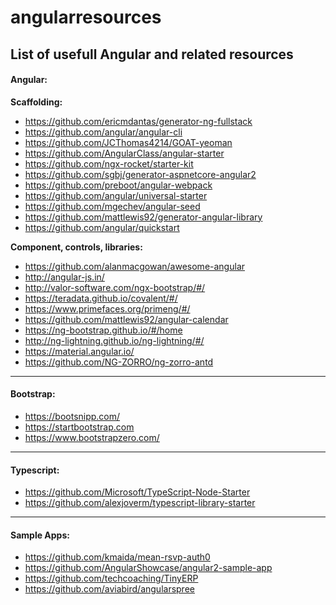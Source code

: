 # angularresources
<h2>List of usefull Angular and related resources</h2>

<h4>Angular:</h4>

<b>Scaffolding:</b><br/>
* https://github.com/ericmdantas/generator-ng-fullstack
* https://github.com/angular/angular-cli
* https://github.com/JCThomas4214/GOAT-yeoman
* https://github.com/AngularClass/angular-starter
* https://github.com/ngx-rocket/starter-kit
* https://github.com/sgbj/generator-aspnetcore-angular2
* https://github.com/preboot/angular-webpack
* https://github.com/angular/universal-starter
* https://github.com/mgechev/angular-seed
* https://github.com/mattlewis92/generator-angular-library
* https://github.com/angular/quickstart


<b>Component, controls, libraries:</b><br/>
* https://github.com/alanmacgowan/awesome-angular
* http://angular-js.in/
* http://valor-software.com/ngx-bootstrap/#/
* https://teradata.github.io/covalent/#/
* https://www.primefaces.org/primeng/#/
* https://github.com/mattlewis92/angular-calendar
* https://ng-bootstrap.github.io/#/home
* http://ng-lightning.github.io/ng-lightning/#/
* https://material.angular.io/
* https://github.com/NG-ZORRO/ng-zorro-antd

<hr>

<h4>Bootstrap:</h4>

* https://bootsnipp.com/
* https://startbootstrap.com
* https://www.bootstrapzero.com/

<hr>

<h4>Typescript:</h4>

* https://github.com/Microsoft/TypeScript-Node-Starter
* https://github.com/alexjoverm/typescript-library-starter

<hr>

<h4>Sample Apps:</h4>

* https://github.com/kmaida/mean-rsvp-auth0
* https://github.com/AngularShowcase/angular2-sample-app
* https://github.com/techcoaching/TinyERP
* https://github.com/aviabird/angularspree



